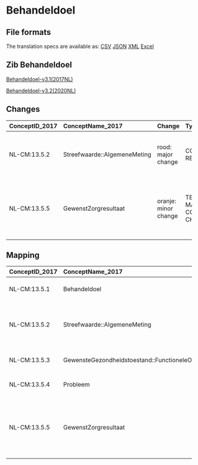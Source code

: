 # Behandeldoel
## File formats

The translation specs are available as: 
[CSV](../csv/Behandeldoel.csv) [JSON](../json/Behandeldoel.json) [XML](../xml/Behandeldoel.xml) [Excel](../excel/Behandeldoel.xlsx)



## Zib Behandeldoel

[Behandeldoel-v3.1(2017NL)](https://zibs.nl/wiki/Behandeldoel-v3.1(2017NL))

[Behandeldoel-v3.2(2020NL)](https://zibs.nl/wiki/Behandeldoel-v3.2(2020NL))









## Changes

| ConceptID_2017   | ConceptName_2017             | Change               | TypeChange                         | Impact_heen   | TRANSLATIE_spec_heen                                                                                                                        | Impact_terug   | TRANSLATIE_spec_terug                                                                                                                       | Omschrijving                                   |
|:-----------------|:-----------------------------|:---------------------|:-----------------------------------|:--------------|:--------------------------------------------------------------------------------------------------------------------------------------------|:---------------|:--------------------------------------------------------------------------------------------------------------------------------------------|:-----------------------------------------------|
| NL-CM:13.5.2     | Streefwaarde::AlgemeneMeting | rood: major change   | CONCEPT REMOVED                    | High          | IF [blank] source->target ELSE [stuur de data van de algemeneMeting instance als vrije tekst naar een 2020 ontvanger]                       | Low            |                                                                                                                                             | referentie naar zib AlgemeneMeting verwijderd. |
| NL-CM:13.5.5     | GewenstZorgresultaat         | oranje: minor change | TERMINOLOGY MAPPING CONCEPT CHANGE | Medium        | SCT DefinitionCode [27574-3 Skilled nursing treatment plan Progress note and attainment of goals (narrative)] -> [423100009 Results section] | Medium         | SCT DefinitionCode [423100009 Results section] -> [27574-3 Skilled nursing treatment plan Progress note and attainment of goals (narrative)] | SNOMED CT DefinitionCode concept aangepast      |

## Mapping

| ConceptID_2017   | ConceptName_2017                                        | Codelists_2017   | Change                  | ConceptID_2020   | ConceptName_2020                                        | Codelists_2020   | Bits     | Omschrijving                                   | TypeChange                         | Impact_heen   | TRANSLATIE_spec_heen                                                                                                                        | Impact_terug   | TRANSLATIE_spec_terug                                                                                                                       |
|:-----------------|:--------------------------------------------------------|:-----------------|:------------------------|:-----------------|:--------------------------------------------------------|:-----------------|:---------|:-----------------------------------------------|:-----------------------------------|:--------------|:--------------------------------------------------------------------------------------------------------------------------------------------|:---------------|:--------------------------------------------------------------------------------------------------------------------------------------------|
| NL-CM:13.5.1     | Behandeldoel                                            |                  | groen: geen wijzigingen | NL-CM:13.5.1     | Behandeldoel                                            |                  |          |                                                |                                    |               |                                                                                                                                             |                |                                                                                                                                             |
| NL-CM:13.5.2     | Streefwaarde::AlgemeneMeting                            |                  | rood: major change      | NL-CM:13.5.2     | **concept verwijderd in 2020**                          |                  | ZIB-1174 | referentie naar zib AlgemeneMeting verwijderd. | CONCEPT REMOVED                    | High          | IF [blank] source->target ELSE [stuur de data van de algemeneMeting instance als vrije tekst naar een 2020 ontvanger]                       | Low            |                                                                                                                                             |
| NL-CM:13.5.3     | GewensteGezondheidstoestand::FunctioneleOfMentaleStatus |                  | groen: geen wijzigingen | NL-CM:13.5.3     | GewensteGezondheidstoestand::FunctioneleOfMentaleStatus |                  |          |                                                |                                    |               |                                                                                                                                             |                |                                                                                                                                             |
| NL-CM:13.5.4     | Probleem                                                |                  | groen: geen wijzigingen | NL-CM:13.5.4     | Probleem                                                |                  |          |                                                |                                    |               |                                                                                                                                             |                |                                                                                                                                             |
| NL-CM:13.5.5     | GewenstZorgresultaat                                    |                  | oranje: minor change    | NL-CM:13.5.5     | GewenstZorgresultaat                                    |                  | ZIB-1174 | SNOMED CT DefinitionCode concept aangepast      | TERMINOLOGY MAPPING CONCEPT CHANGE | Medium        | SCT DefinitionCode [27574-3 Skilled nursing treatment plan Progress note and attainment of goals (narrative)] -> [423100009 Results section] | Medium         | SCT DefinitionCode [423100009 Results section] -> [27574-3 Skilled nursing treatment plan Progress note and attainment of goals (narrative)] |

